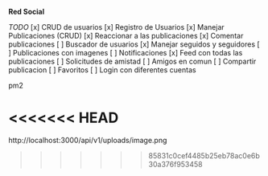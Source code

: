 **Red Social**

_TODO_
[x] CRUD de usuarios
[x] Registro de Usuarios
[x] Manejar Publicaciones (CRUD)
[x] Reaccionar a las publicaciones
[x] Comentar publicaciones
[ ] Buscador de usuarios
[x] Manejar seguidos y seguidores
[ ] Publicaciones con imagenes
[ ] Notificaciones
[x] Feed con todas las publicaciones
[ ] Solicitudes de amistad
[ ] Amigos en comun
[ ] Compartir publicacion
[ ] Favoritos
[ ] Login con diferentes cuentas

pm2

<<<<<<< HEAD
=======
http://localhost:3000/api/v1/uploads/image.png

>>>>>>> 85831c0cef4485b25eb78ac0e6b30a376f953458
